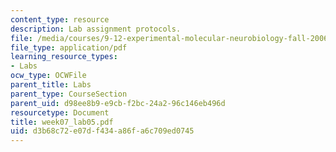 ```yaml
---
content_type: resource
description: Lab assignment protocols.
file: /media/courses/9-12-experimental-molecular-neurobiology-fall-2006/d3b68c72e07df434a86fa6c709ed0745_week07_lab05.pdf
file_type: application/pdf
learning_resource_types:
- Labs
ocw_type: OCWFile
parent_title: Labs
parent_type: CourseSection
parent_uid: d98ee8b9-e9cb-f2bc-24a2-96c146eb496d
resourcetype: Document
title: week07_lab05.pdf
uid: d3b68c72-e07d-f434-a86f-a6c709ed0745
---
```

